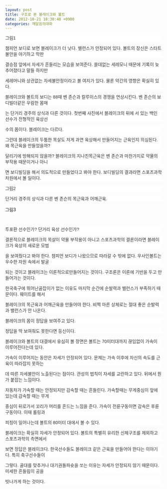 ```yaml
---
layout: post
title: 구조로 본 블레이크와 볼트
date: 2012-10-21 18:30:48 +0900
categories: 깨달음의대화
---
```

<p style="color: rgb(51, 51, 51); font-family: Tahoma, sans-serif; line-height: 19px; background-color: rgb(255, 255, 255); ">
  그림1
</p>

<p style="color: rgb(51, 51, 51); font-family: Tahoma, sans-serif; line-height: 19px; background-color: rgb(255, 255, 255); ">
</p>

<p style="color: rgb(51, 51, 51); font-family: Tahoma, sans-serif; line-height: 19px; background-color: rgb(255, 255, 255); ">
</p>

<p style="color: rgb(51, 51, 51); font-family: Tahoma, sans-serif; line-height: 19px; background-color: rgb(255, 255, 255); ">
  챔피언 보디로 보면 블레이크가 더 낫다. 밸런스가 안정되어 있다. 볼트의 장신은 스타트불안을 야기하고 막판
</p>

<p style="color: rgb(51, 51, 51); font-family: Tahoma, sans-serif; line-height: 19px; background-color: rgb(255, 255, 255); ">
  결승점 앞에서 자세가 흔들리는 모습을 보여준다. 쓸데없는 세레모니 때문에 기록이 늦추어졌다고 말들 하지만
</p>

<p style="color: rgb(51, 51, 51); font-family: Tahoma, sans-serif; line-height: 19px; background-color: rgb(255, 255, 255); ">
  세레머니와 상관없는 자세불안정이라고 볼 여지가 있다. 물론 약간의 영향은 확실히 있다.
</p>

<p style="color: rgb(51, 51, 51); font-family: Tahoma, sans-serif; line-height: 19px; background-color: rgb(255, 255, 255); ">
</p>

<p style="color: rgb(51, 51, 51); font-family: Tahoma, sans-serif; line-height: 19px; background-color: rgb(255, 255, 255); ">
  블레이크와 볼트의 보디는 88때 벤 존슨과 칼루이스의 경쟁을 연상시킨다. 벤 존슨의 보디빌더같은 우람한 몸매
</p>

<p style="color: rgb(51, 51, 51); font-family: Tahoma, sans-serif; line-height: 19px; background-color: rgb(255, 255, 255); ">
  는 단거리 경주의 상식과 다른 것이다. 첫번째 사진에서 블레이크의 뒤에 서 있는 백인 선수가 전형적인 육상선
</p>

<p style="color: rgb(51, 51, 51); font-family: Tahoma, sans-serif; line-height: 19px; background-color: rgb(255, 255, 255); ">
  수의 몸이다. 블레이크는 다르다.
</p>

<p style="color: rgb(51, 51, 51); font-family: Tahoma, sans-serif; line-height: 19px; background-color: rgb(255, 255, 255); ">
</p>

<p style="color: rgb(51, 51, 51); font-family: Tahoma, sans-serif; line-height: 19px; background-color: rgb(255, 255, 255); ">
  그런데 블레이크의 두툼한 목살도 저게 과연 육상해서 만들어지는 근육인지 의심된다. 왜 목근육을 만들었을까?
</p>

<p style="color: rgb(51, 51, 51); font-family: Tahoma, sans-serif; line-height: 19px; background-color: rgb(255, 255, 255); ">
  달리기에 방해되지 않을까? 블레이크의 지나친목근육은 벤 존슨과 마찬가지로 약물의 부작용 때문이거나 아니
</p>

<p style="color: rgb(51, 51, 51); font-family: Tahoma, sans-serif; line-height: 19px; background-color: rgb(255, 255, 255); ">
  면 보디빌딩을 해서 의도적으로 만들었다고 봐야 한다. 보디빌딩의 결과라면 스포츠과학 차원에서 볼 일이다.
</p>

<p style="color: rgb(51, 51, 51); font-family: Tahoma, sans-serif; line-height: 19px; background-color: rgb(255, 255, 255); ">
</p>

<p style="color: rgb(51, 51, 51); font-family: Tahoma, sans-serif; line-height: 19px; background-color: rgb(255, 255, 255); ">
</p>

<p style="color: rgb(51, 51, 51); font-family: Tahoma, sans-serif; line-height: 19px; background-color: rgb(255, 255, 255); ">
</p>

<p style="color: rgb(51, 51, 51); font-family: Tahoma, sans-serif; line-height: 19px; background-color: rgb(255, 255, 255); ">
  그림2
</p>

<p style="color: rgb(51, 51, 51); font-family: Tahoma, sans-serif; line-height: 19px; background-color: rgb(255, 255, 255); ">
</p>

<p style="color: rgb(51, 51, 51); font-family: Tahoma, sans-serif; line-height: 19px; background-color: rgb(255, 255, 255); ">
  단거리 경주의 상식과 다른 벤 존슨의 목근육과 어깨근육.
</p>

<p style="color: rgb(51, 51, 51); font-family: Tahoma, sans-serif; line-height: 19px; background-color: rgb(255, 255, 255); ">
</p>

<p style="color: rgb(51, 51, 51); font-family: Tahoma, sans-serif; line-height: 19px; background-color: rgb(255, 255, 255); ">
  <p>
    그림3
  </p>
  
  <br />
</p>

<p style="color: rgb(51, 51, 51); font-family: Tahoma, sans-serif; line-height: 19px; background-color: rgb(255, 255, 255); ">
</p>

<p style="color: rgb(51, 51, 51); font-family: Tahoma, sans-serif; line-height: 19px; background-color: rgb(255, 255, 255); ">
  투포환 선수인가? 단거리 육상 선수인가?
</p>

<p style="color: rgb(51, 51, 51); font-family: Tahoma, sans-serif; line-height: 19px; background-color: rgb(255, 255, 255); ">
</p>

<p style="color: rgb(51, 51, 51); font-family: Tahoma, sans-serif; line-height: 19px; background-color: rgb(255, 255, 255); ">
</p>

<p style="color: rgb(51, 51, 51); font-family: Tahoma, sans-serif; line-height: 19px; background-color: rgb(255, 255, 255); ">
</p>

<p style="color: rgb(51, 51, 51); font-family: Tahoma, sans-serif; line-height: 19px; background-color: rgb(255, 255, 255); ">
  결론적으로 블레이크의 목살이 약물 부작용이 아니고 스포츠과학의 결론이라면 블레이크가 육상의 새로운 모범
</p>

<p style="color: rgb(51, 51, 51); font-family: Tahoma, sans-serif; line-height: 19px; background-color: rgb(255, 255, 255); ">
  을 보여줬다고 봐야 한다. 챔피언 보디가 나왔으므로 따라갈 수 밖에 없다. 우사인볼트는 우수한 자원 속에서 발굴
</p>

<p style="color: rgb(51, 51, 51); font-family: Tahoma, sans-serif; line-height: 19px; background-color: rgb(255, 255, 255); ">
  되는 것이고 블레이크는 이론적으로만들어지는 것이다. 구조론은 이론에 기반을 두고 만들어가는 것이다.
</p>

<p style="color: rgb(51, 51, 51); font-family: Tahoma, sans-serif; line-height: 19px; background-color: rgb(255, 255, 255); ">
</p>

<p style="color: rgb(51, 51, 51); font-family: Tahoma, sans-serif; line-height: 19px; background-color: rgb(255, 255, 255); ">
  한국축구에 뛰어난골잡이가 없는 이유도 마지막 순간에 순발력과 밸런스가 부족하기 때문이다. 웨이트를 해서
</p>

<p style="color: rgb(51, 51, 51); font-family: Tahoma, sans-serif; line-height: 19px; background-color: rgb(255, 255, 255); ">
  블레이크의 목근육과 어깨근육을 만들어야 한다. 비쩍 마른 상체로는 절대 좋은 순발력과 밸런스가 안 나온다.
</p>

<p style="color: rgb(51, 51, 51); font-family: Tahoma, sans-serif; line-height: 19px; background-color: rgb(255, 255, 255); ">
  블레이크의 몸이 정답을 보여주고 있다.
</p>

<p style="color: rgb(51, 51, 51); font-family: Tahoma, sans-serif; line-height: 19px; background-color: rgb(255, 255, 255); ">
</p>

<p style="color: rgb(51, 51, 51); font-family: Tahoma, sans-serif; line-height: 19px; background-color: rgb(255, 255, 255); ">
  정답을 딱 보여줘도 못한다면 등신이다.
</p>

<p style="color: rgb(51, 51, 51); font-family: Tahoma, sans-serif; line-height: 19px; background-color: rgb(255, 255, 255); ">
</p>

<p style="color: rgb(51, 51, 51); font-family: Tahoma, sans-serif; line-height: 19px; background-color: rgb(255, 255, 255); ">
  블레이크와 볼트의 대결에서 유심히 볼 장면은 볼트는 70미터대까지 끊임없이 가속이 이루어진다는데 있다.
</p>

<p style="color: rgb(51, 51, 51); font-family: Tahoma, sans-serif; line-height: 19px; background-color: rgb(255, 255, 255); ">
  가속이 이루어지는 동안은 자세가 안정되어 있다. 문제는 가속 이후에 자신의 속도를 근육이 따라잡지 못하는
</p>

<p style="color: rgb(51, 51, 51); font-family: Tahoma, sans-serif; line-height: 19px; background-color: rgb(255, 255, 255); ">
  데 따른 자세불안이 노출된다는 점이다. 관성의 법칙이 자세를 교란하고 있다. 뒤에서 뭔가 붙잡는 느낌이다.
</p>

<p style="color: rgb(51, 51, 51); font-family: Tahoma, sans-serif; line-height: 19px; background-color: rgb(255, 255, 255); ">
</p>

<p style="color: rgb(51, 51, 51); font-family: Tahoma, sans-serif; line-height: 19px; background-color: rgb(255, 255, 255); ">
  자동차가 가속할 때는 안정되지만 감속할 때는 흔들린다. 가속할때는 무게중심이 앞에 있는데 감속할 때는 무게
</p>

<p style="color: rgb(51, 51, 51); font-family: Tahoma, sans-serif; line-height: 19px; background-color: rgb(255, 255, 255); ">
  중심이 뒤로가서 꼬리가 머리를 흔드는 느낌을 준다. 가속이 전륜구동이면 감속은 후륜구동이다. 이때 롤링과
</p>

<p style="color: rgb(51, 51, 51); font-family: Tahoma, sans-serif; line-height: 19px; background-color: rgb(255, 255, 255); ">
  피칭이 일어나는데 볼트의 80미터 대에서 볼 수 있다.
</p>

<p style="color: rgb(51, 51, 51); font-family: Tahoma, sans-serif; line-height: 19px; background-color: rgb(255, 255, 255); ">
</p>

<p style="color: rgb(51, 51, 51); font-family: Tahoma, sans-serif; line-height: 19px; background-color: rgb(255, 255, 255); ">
  블레이크는 확실히 자세가 안정되어 있다. 볼트의 특별히 유리한 신체구조를 제외하고 스포츠과학의 측면에서
</p>

<p style="color: rgb(51, 51, 51); font-family: Tahoma, sans-serif; line-height: 19px; background-color: rgb(255, 255, 255); ">
  보면 정답은 블레이크다. 한국선수들도 블레이크 같은 근육을 만들어야 한다는 이야기다. 특히 축구선수들이
</p>

<p style="color: rgb(51, 51, 51); font-family: Tahoma, sans-serif; line-height: 19px; background-color: rgb(255, 255, 255); ">
  그렇다. 골대를 맞추거나 대기권돌파슛을 쏘는 이유는 자세가 안정되지 않기 때문이다. 미세한 흔들림이 공을
</p>

<p style="color: rgb(51, 51, 51); font-family: Tahoma, sans-serif; line-height: 19px; background-color: rgb(255, 255, 255); ">
  빗나가게 하는 것이다.
</p>